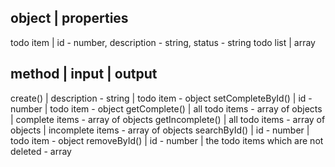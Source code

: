 object          |   properties
----------------------------------------------------------------------
todo item       |   id - number, description - string, status - string
todo list       |   array


method              |         input                             |       output 
--------------------------------------------------------------------------------------                 
create()            |   description - string                    |   todo item - object
setCompleteById()   |   id - number                             |   todo item - object
getComplete()       |   all todo items - array of objects       |   complete items - array of objects
getIncomplete()     |   all todo items - array of objects       |   incomplete items - array of objects
searchById()        |   id - number                             |   todo item - object
removeById()        |   id - number                             |   the todo items which are not deleted - array